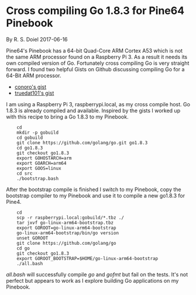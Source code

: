 
# Cross compiling Go 1.8.3 for Pine64 Pinebook

By R. S. Doiel 2017-06-16

Pine64's Pinebook has a 64-bit Quad-Core ARM Cortex A53 which is 
not the same ARM processor found on a Raspberry Pi 3. As a 
result it needs its own compiled version of Go. Fortunately cross 
compiling Go is very straight forward. I found two helpful Gists
on Github discussing compiling Go for a 64-Bit ARM processor. 

+ [conoro's gist](https://gist.github.com/conoro/4fca191fad018b6e47922a21fab499ca)
+ [truedat101's gist](https://gist.github.com/truedat101/5898604b1f7a1ec42d65a75fa6a0b802)

I am using a Raspberry Pi 3, raspberrypi.local, as my cross compile 
host. Go 1.8.3 is already compiled and available.  Inspired by the 
gists I worked up with this recipe to bring a Go 1.8.3 to my Pinebook.

```shell
    cd
    mkdir -p gobuild
    cd gobuild
    git clone https://github.com/golang/go.git go1.8.3
    cd go1.8.3
    git checkout go1.8.3
    export GOHOSTARCH=arm
    export GOARCH=arm64
    export GOOS=linux
    cd src
    ./bootstrap.bash
```

After the bootstrap compile is finished I switch to my Pinebook,
copy the bootstrap compiler to my Pinebook and use it to compile
a new go1.8.3 for Pine4.

```shell
    cd
    scp -r raspberrypi.local:gobuild/*.tbz ./
    tar jxvf go-linux-arm64-bootstrap.tbz
    export GOROOT=go-linux-arm64-bootstrap
    go-linux-arm64-bootstrap/bin/go version
    unset GOROOT
    git clone https://github.com/golang/go
    cd go
    git checkout go1.8.3
    export GOROOT_BOOTSTRAP=$HOME/go-linux-arm64-bootstrap
    ./all.bash
```

_all.bash_ will successfully compile _go_ and _gofmt_ but fail on 
the tests. It's not perfect but appears to work as I explore
building Go applications on my Pinebook.
